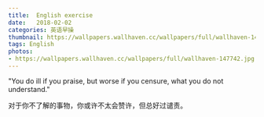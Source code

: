 ```yaml
---
title:  English exercise
date:   2018-02-02
categories: 英语早操
thumbnail: https://wallpapers.wallhaven.cc/wallpapers/full/wallhaven-147742.jpg
tags: English
photos:
- https://wallpapers.wallhaven.cc/wallpapers/full/wallhaven-147742.jpg
---
```


"You do ill if you praise, but worse if you censure, what you do not understand."
<p>对于你不了解的事物，你或许不太会赞许，但总好过谴责。</p>
